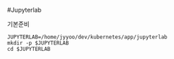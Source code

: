 #Jupyterlab

기본준비
```
JUPYTERLAB=/home/jyyoo/dev/kubernetes/app/jupyterlab
mkdir -p $JUPYTERLAB
cd $JUPYTERLAB
```

